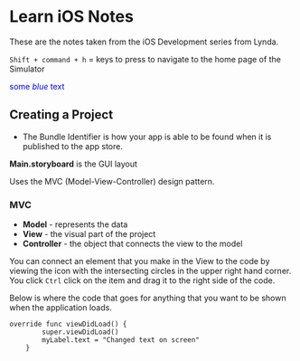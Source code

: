# Learn iOS Notes 

These are the notes taken from the iOS Development series from Lynda. 

`Shift + command + h` = keys to press to navigate to the home page of the Simulator 

<span style="color:blue">some *blue* text</span>

## Creating a Project 
* The Bundle Identifier is how your app is able to be found when it is published to the app store. 

**Main.storyboard** is the GUI layout 

Uses the MVC (Model-View-Controller) design pattern.

### MVC 
* **Model** - represents the data
* **View** - the visual part of the project 
* **Controller** - the object that connects the view to the model 

You can connect an element that you make in the View to the code by viewing the icon with the intersecting circles in the upper right hand corner. You click `Ctrl` click on the item and drag it to the right side of the code. 

Below is where the code that goes for anything that you want to be shown when the application loads. 

```
override func viewDidLoad() {
        super.viewDidLoad()
        myLabel.text = "Changed text on screen" 
    }
```

